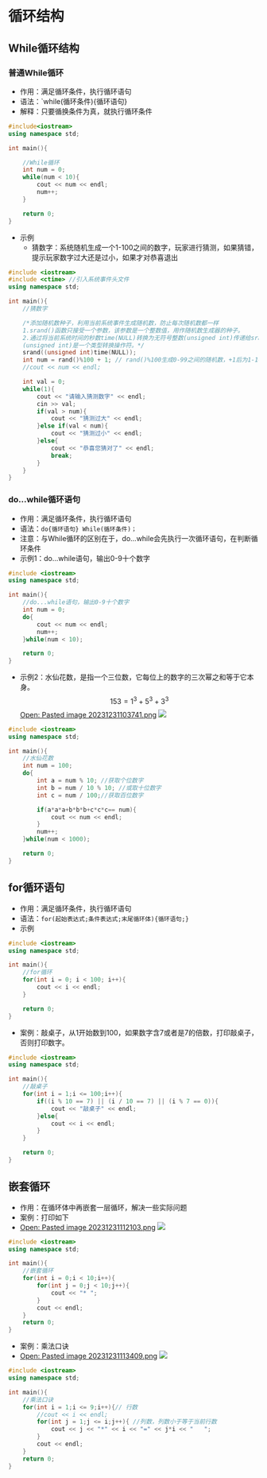 # 循环结构
## While循环结构
### 普通While循环
- 作用：满足循环条件，执行循环语句
- 语法：`while(循环条件){循环语句}
- 解释：只要循换条件为真，就执行循环条件
```cpp
#include<iostream>
using namespace std;

int main(){

    //While循环
    int num = 0;
    while(num < 10){
        cout << num << endl;
        num++;
    }

    return 0;
}
```
 - 示例
	- 猜数字：系统随机生成一个1-100之间的数字，玩家进行猜测，如果猜错，提示玩家数字过大还是过小，如果才对恭喜退出
```cpp
#include <iostream>
#include <ctime> //引入系统事件头文件
using namespace std;

int main(){
    //猜数字

    /*添加随机数种子，利用当前系统事件生成随机数，防止每次随机数都一样
    1.srand()函数只接受一个参数，该参数是一个整数值，用作随机数生成器的种子。
    2.通过将当前系统时间的秒数time(NULL)转换为无符号整数(unsigned int)传递给srand(),
    (unsigned int)是一个类型转换操作符。*/
    srand((unsigned int)time(NULL));
    int num = rand()%100 + 1; // rand()%100生成0-99之间的随机数，+1后为1-100之间的随机数
    //cout << num << endl;

    int val = 0;
    while(1){
        cout << "请输入猜测数字" << endl;
        cin >> val;
        if(val > num){
            cout << "猜测过大" << endl;
        }else if(val < num){
            cout << "猜测过小" << endl;
        }else{
            cout << "恭喜您猜对了" << endl;
            break;
        }
    }
}
```
### do...while循环语句
- 作用：满足循环条件，执行循环语句
- 语法：`do{循环语句} While(循环条件)；`
- 注意：与While循环的区别在于，do...while会先执行一次循环语句，在判断循环条件
- 示例1：do...while语句，输出0-9十个数字
```cpp
#include <iostream>
using namespace std;

int main(){
    //do...while语句，输出0-9十个数字
    int num = 0;
    do{
        cout << num << endl;
        num++;
    }while(num < 10);

    return 0;
}

```
- 示例2：水仙花数，是指一个三位数，它每位上的数字的三次幂之和等于它本身。
$$
153 = 1^3 + 5^3 + 3^3
$$
[Open: Pasted image 20231231103741.png](attachments/720f911ac3190f44047e49b79fdd04eb_MD5.jpeg)
![](attachments/720f911ac3190f44047e49b79fdd04eb_MD5.jpeg)
```cpp
#include <iostream>
using namespace std;

int main(){
    //水仙花数
    int num = 100;
    do{
        int a = num % 10; //获取个位数字
        int b = num / 10 % 10; //或取十位数字
        int c = num / 100;//获取百位数字

        if(a*a*a+b*b*b+c*c*c== num){
            cout << num << endl;
        }
        num++;
    }while(num < 1000);

    return 0;
}
```
## for循环语句
- 作用：满足循环条件，执行循环语句
- 语法：`for(起始表达式;条件表达式;末尾循环体){循环语句;}`
- 示例
```cpp
#include <iostream>
using namespace std;

int main(){
    //for循环
    for(int i = 0; i < 100; i++){
        cout << i << endl;
    }

    return 0;
}

```
- 案例：敲桌子，从1开始数到100，如果数字含7或者是7的倍数，打印敲桌子，否则打印数字。
```cpp
#include <iostream>
using namespace std;

int main(){
    //敲桌子
    for(int i = 1;i <= 100;i++){
        if((i % 10 == 7) || (i / 10 == 7) || (i % 7 == 0)){
            cout << "敲桌子" << endl;
        }else{
            cout << i << endl;
        }
    }

    return 0;
}
```
## 嵌套循环
- 作用：在循环体中再嵌套一层循环，解决一些实际问题
- 案例：打印如下
- [Open: Pasted image 20231231112103.png](attachments/d33787de6aef7afd3c9ed5b4109f50d9_MD5.jpeg)
![](attachments/d33787de6aef7afd3c9ed5b4109f50d9_MD5.jpeg)
```cpp
#include <iostream>
using namespace std;

int main(){
    //嵌套循环
    for(int i = 0;i < 10;i++){
        for(int j = 0;j < 10;j++){
            cout << "* ";
        }
        cout << endl;
    }
    return 0;
}

```
- 案例：乘法口诀
- [Open: Pasted image 20231231113409.png](attachments/b893dbce60584156a81be68674fd35c5_MD5.jpeg)
![](attachments/b893dbce60584156a81be68674fd35c5_MD5.jpeg)
```cpp
#include <iostream>
using namespace std;

int main(){
    //乘法口诀
    for(int i = 1;i <= 9;i++){// 行数
        //cout << i << endl;
        for(int j = 1;j <= i;j++){ //列数，列数小于等于当前行数
            cout << j << "*" << i << "=" << j*i << "   ";
        }
        cout << endl;
    }
    return 0;
}
```